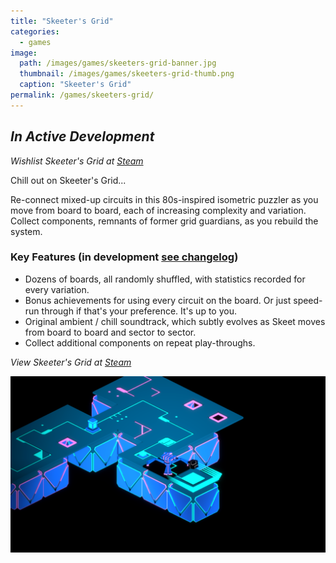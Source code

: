 ```yaml
---
title: "Skeeter's Grid"
categories:
  - games
image:
  path: /images/games/skeeters-grid-banner.jpg
  thumbnail: /images/games/skeeters-grid-thumb.png
  caption: "Skeeter's Grid"
permalink: /games/skeeters-grid/ 
---
```

*In Active Development*
---
*Wishlist Skeeter's Grid at [Steam](https://store.steampowered.com/app/1773440/Skeeters_Grid/)*

Chill out on Skeeter's Grid...

Re-connect mixed-up circuits in this 80s-inspired isometric puzzler as you move from board to board, each of increasing complexity and variation. Collect components, remnants of former grid guardians, as you rebuild the system.

### Key Features (in development [see changelog](/games/skeeters-grid-changelog/))
* Dozens of boards, all randomly shuffled, with statistics recorded for every variation.
* Bonus achievements for using every circuit on the board. Or just speed-run through if that's your preference. It's up to you.
* Original ambient / chill soundtrack, which subtly evolves as Skeet moves from board to board and sector to sector. 
* Collect additional components on repeat play-throughs.

*View Skeeter's Grid at [Steam](https://store.steampowered.com/app/1773440/Skeeters_Grid/)*

![Skeeter's Grid Screenshot](/images/games/tutorial_5-2.png)
